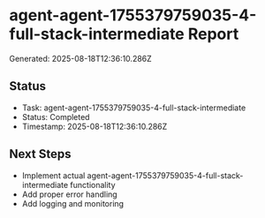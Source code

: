 # agent-agent-1755379759035-4-full-stack-intermediate Report

Generated: 2025-08-18T12:36:10.286Z

## Status
- Task: agent-agent-1755379759035-4-full-stack-intermediate
- Status: Completed
- Timestamp: 2025-08-18T12:36:10.286Z

## Next Steps
- Implement actual agent-agent-1755379759035-4-full-stack-intermediate functionality
- Add proper error handling
- Add logging and monitoring
